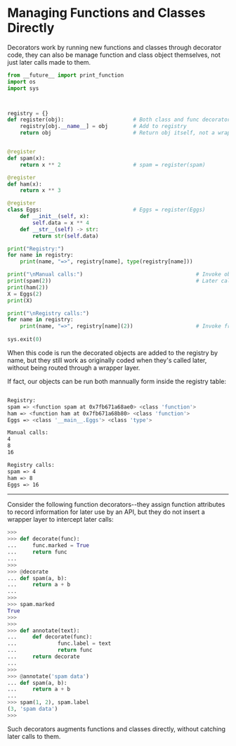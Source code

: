 # Managing Functions and Classes Directly

Decorators work by running new functions and classes through decorator code, they can also be manage function and class object themselves, not just later calls made to them.

```py
from __future__ import print_function
import os
import sys



registry = {}
def register(obj):                      # Both class and func decorator
    registry[obj.__name__] = obj        # Add to registry
    return obj                          # Return obj itself, not a wrapper


@register
def spam(x):
    return x ** 2                       # spam = register(spam)

@register
def ham(x):
    return x ** 3

@register
class Eggs:                             # Eggs = register(Eggs)
    def __init__(self, x):
        self.data = x ** 4 
    def __str__(self) -> str:
        return str(self.data)

print("Registry:")
for name in registry:
    print(name, "=>", registry[name], type(registry[name]))

print("\nManual calls:")                                    # Invoke objects mannually
print(spam(2))                                              # Later calls not intercepted
print(ham(2))
X = Eggs(2)
print(X)

print("\nRegistry calls:")
for name in registry:
    print(name, "=>", registry[name](2))                    # Invoke from registry
 
sys.exit(0)
```

When this code is run the decorated objects are added to the registry by name, but they still work as originally coded when they's called later, without being routed through a wrapper layer.

If fact, our objects can be run both mannually form inside the registry table:

```bash

Registry:
spam => <function spam at 0x7fb671a68ae0> <class 'function'>
ham => <function ham at 0x7fb671a68b80> <class 'function'>
Eggs => <class '__main__.Eggs'> <class 'type'>

Manual calls:
4
8
16

Registry calls:
spam => 4
ham => 8
Eggs => 16
```

----------

Consider the following function decorators--they assign function attributes to record information for later use by an API, but they do not insert a wrapper layer to intercept later calls:

```py
>>> 
>>> def decorate(func):
...     func.marked = True
...     return func
... 
>>> 
>>> @decorate
... def spam(a, b):
...     return a + b
... 
>>> 
>>> spam.marked
True
>>> 
>>> 
>>> def annotate(text):
...     def decorate(func):
...             func.label = text
...             return func 
...     return decorate
... 
>>> 
>>> @annotate('spam data')
... def spam(a, b):
...     return a + b
... 
>>> spam(1, 2), spam.label
(3, 'spam data')
>>> 
```

Such decorators augments functions and classes directly, without catching later calls to them.